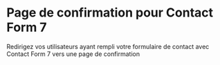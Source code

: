 # Page de confirmation pour Contact Form 7
Redirigez vos utilisateurs ayant rempli votre formulaire de contact avec Contact Form 7 vers une page de confirmation
